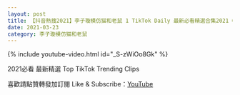 ```yaml
---
layout: post
title: 【抖音熱搜2021】李子璇模仿猫和老鼠 1 TikTok Daily 最新必看精選合集2021 03 23
date: 2021-03-23
category: 李子璇模仿猫和老鼠
---
```


{% include youtube-video.html id="_S-zWiOo8Gk" %}

2021必看 最新精選 Top TikTok Trending Clips

喜歡請點贊轉發加訂閱 Like & Subscribe：[YouTube](https://www.youtube.com/channel/UCAoR7VcanIPd04uEq_GIylA/videos)

